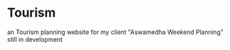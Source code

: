 # Tourism
an Tourism planning website for my client "Aswamedha Weekend Planning" still in development
